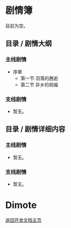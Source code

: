 # 剧情簿

目前为空。

## 目录 / 剧情大纲

### 主线剧情

- 序章
    - 第一节 羽落的邂逅
    - 第二节 异乡的祝福

### 支线剧情

- 暂无。

## 目录  / 剧情详细内容

### 主线剧情

- 暂无。

### 支线剧情

- 暂无。

# Dimote

[返回开发文档主页](../index.md)